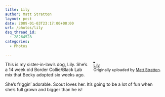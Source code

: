 ```yaml
---
title: Lily
author: Matt Stratton
layout: post
date: 2009-01-03T23:17:00+00:00
url: /photos/lily
dsq_thread_id:
  - 28264528
categories:
  - Photos

---
```

<div style="float:right;margin-left:10px;margin-bottom:10px;">
  <a title="photo sharing" href="http://www.flickr.com/photos/mugsy/3165777732/"><img style="border:solid 2px #000000;" src="http://farm4.static.flickr.com/3096/3165777732_b38acbe094_m.jpg" alt="" /></a><br /> <span style="font-size:.9em;margin-top:0;"> <a href="http://www.flickr.com/photos/mugsy/3165777732/">Lily</a><br /> Originally uploaded by <a href="http://www.flickr.com/people/mugsy/">Matt Stratton</a>. </span>
</div>

This is my sister-in-law&#8217;s dog, Lily. She&#8217;s a 14 week old Border Collie/Black Lab mix that Becky adopted six weeks ago.

She&#8217;s friggin&#8217; adorable. Scout loves her. It&#8217;s going to be a lot of fun when she&#8217;s full grown and bigger than he is!